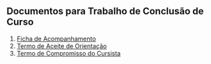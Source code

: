 ## Documentos para Trabalho de Conclusão de Curso
1. [Ficha de Acompanhamento](https://drive.google.com/open?id=1xYMvGIEIPx2Od7VLBJAsY-XgtBEC8l6X)
2. [Termo de Aceite de Orientação](https://drive.google.com/file/d/16Vlzgi8sV7i6o7LftX6brEeKzP5aBwSZ/view?usp=sharing)
3. [Termo de Compromisso do Cursista](https://drive.google.com/file/d/1o1OWNuFEe-efVIzPBiPCG19jqYs3xJTi/view?usp=sharing)

<!-- You can use the [editor on GitHub](https://github.com/ADSVilhena/ADSVilhena.github.io/edit/master/index.md) to maintain and preview the content for your website in Markdown files.

Whenever you commit to this repository, GitHub Pages will run [Jekyll](https://jekyllrb.com/) to rebuild the pages in your site, from the content in your Markdown files.

### Markdown

Markdown is a lightweight and easy-to-use syntax for styling your writing. It includes conventions for

```markdown
Syntax highlighted code block

# Header 1
## Header 2
### Header 3

- Bulleted
- List

1. Numbered
2. List

**Bold** and _Italic_ and `Code` text

[Link](url) and ![Image](src)
```

For more details see [GitHub Flavored Markdown](https://guides.github.com/features/mastering-markdown/).

### Jekyll Themes

Your Pages site will use the layout and styles from the Jekyll theme you have selected in your [repository settings](https://github.com/ADSVilhena/ADSVilhena.github.io/settings). The name of this theme is saved in the Jekyll `_config.yml` configuration file.

### Support or Contact

Having trouble with Pages? Check out our [documentation](https://help.github.com/categories/github-pages-basics/) or [contact support](https://github.com/contact) and we’ll help you sort it out. -->
